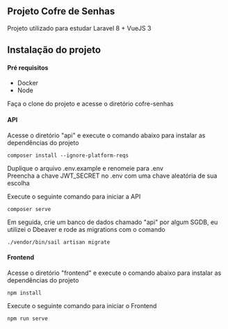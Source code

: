 ## Projeto Cofre de Senhas

Projeto utilizado para estudar Laravel 8 + VueJS 3

## Instalação do projeto

#### Pré requisitos
- Docker
- Node

Faça o clone do projeto e acesse o diretório cofre-senhas

#### API
Acesse o diretório "api" e execute o comando abaixo para instalar as dependências do projeto
```
composer install --ignore-platform-reqs
```
Duplique o arquivo .env.example e renomeie para .env <br>
Preencha a chave JWT_SECRET no .env com uma chave aleatória de sua escolha<br>

Execute o seguinte comando para iniciar a API
```
composer serve
```

Em seguida, crie um banco de dados chamado "api" por algum SGDB, eu utilizei o Dbeaver e rode as migrations com o comando
```
./vendor/bin/sail artisan migrate
```

#### Frontend
Acesse o diretório "frontend" e execute o comando abaixo para instalar as dependências do projeto
```
npm install
```

Execute o seguinte comando para iniciar o Frontend
```
npm run serve
```
